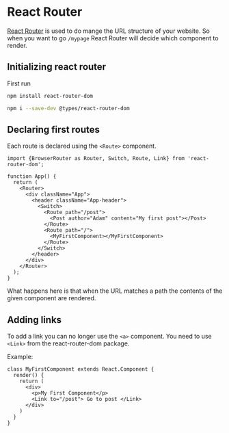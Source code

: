 # React Router

[React Router](https://reactrouter.com/web/guides/quick-start) is used to do
mange the URL structure of your website. So when you want to go `/mypage` React
Router will decide which component to render.

## Initializing react router

First run

```sh
npm install react-router-dom
```

```sh
npm i --save-dev @types/react-router-dom
```


## Declaring first routes

Each route is declared using the `<Route>` component.

```tsx
import {BrowserRouter as Router, Switch, Route, Link} from 'react-router-dom';

function App() {
  return (
    <Router>
      <div className="App">
        <header className="App-header">
          <Switch>
            <Route path="/post">
              <Post author="Adam" content="My first post"></Post>
            </Route>
            <Route path="/">
              <MyFirstComponent></MyFirstComponent>
            </Route>
          </Switch>
        </header>
      </div>
    </Router>
  );
}
```

What happens here is that when the URL matches a path the contents of the given
component are rendered.


## Adding links

To add a link you can no longer use the `<a>` component. You need to use `<Link>`
from the react-router-dom package.

Example:

```tsx
class MyFirstComponent extends React.Component {
  render() {
    return (
      <div>
        <p>My First Component</p>
        <Link to="/post"> Go to post </Link>
      </div>
    )
  }
}
```
